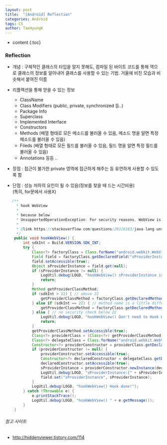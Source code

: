 ```yaml
---
layout: post
title:  "[Android] Reflection"
categories: Android
tags: CS
author: TaeHyungK
---
```


* content
{:toc}

### Reflection

 - 개념 : 구체적인 클래스의 타입을 알지 못해도, 컴파일 된 바이트 코드를 통해 역으로 클래스의 정보를 알아내어 클래스를 사용할 수 있는 기법.
        거울에 비친 모습과 비슷해서 붙여진 이름
 - 리플렉션을 통해 얻을 수 있는 정보
   - ClassName
   -  Class Modifiers (public, private, synchronized 등..)
   -  Package Info
   -  Superclass
   -  Implemented Interface
   -  Constructors
   -  Methods (배열 형태로 모든 메소드를 불러올 수 있음, 메소드 명을 알면 특정 메소드를 불러올 수 있음)
   -  Fileds (배열 형태로 모든 필드를 불러올 수 있음, 필드 명을 알면 특정 필드를 불러올 수 있음)
   -  Annotations 등등 ..






- 장점 : 접근이 불가한 private 영역에 접근하게 해주는 등 유연하게 사용할 수 있도록 함

- 단점 : 성능 저하의 요인이 될 수 있음(정보를 찾을 때 드는 시간비용) <br>(특히, for문에서 사용X)

```java
   /**
     * hook WebView
     *
     * because below
     * UnsupportedOperationException: For security reasons, WebView is not allowed in privileged processes
     *
     * @link https://stackoverflow.com/questions/29228183/java-lang-unsupportedoperationexception-for-security-reasons-webview-is-not-al
     */
    public void hookWebView() {
        int sdkInt = Build.VERSION.SDK_INT;
        try {
            Class<?> factoryClass = Class.forName("android.webkit.WebViewFactory");
            Field field = factoryClass.getDeclaredField("sProviderInstance");
            field.setAccessible(true);
            Object sProviderInstance = field.get(null);
            if (sProviderInstance != null) {
                LogUtil.debug(LOGD, "hookWebView() sProviderInstance isn't null");
                return;
            }
            Method getProviderClassMethod;
            if (sdkInt > 22) { // above 22
                getProviderClassMethod = factoryClass.getDeclaredMethod("getProviderClass");
            } else if (sdkInt == 22) { // method name is a little different
                getProviderClassMethod = factoryClass.getDeclaredMethod("getFactoryClass");
            } else { // no security check below 22
                LogUtil.debug(LOGD, "hookWebView() Don't need to Hook WebView");
                return;
            }
            getProviderClassMethod.setAccessible(true);
            Class<?> providerClass = (Class<?>) getProviderClassMethod.invoke(factoryClass);
            Class<?> delegateClass = Class.forName("android.webkit.WebViewDelegate");
            Constructor<?> providerConstructor = providerClass.getDeclaredConstructor(delegateClass);
            if (providerConstructor != null) {
                providerConstructor.setAccessible(true);
                Constructor<?> declaredConstructor = delegateClass.getDeclaredConstructor();
                declaredConstructor.setAccessible(true);
                sProviderInstance = providerConstructor.newInstance(declaredConstructor.newInstance());
                LogUtil.debug(LOGD, "sProviderInstance:{" + sProviderInstance + "}");
                field.set("sProviderInstance", sProviderInstance);
            }
            LogUtil.debug(LOGD, "hookWebView() Hook done!");
        } catch (Throwable e) {
            e.printStackTrace();
            LogUtil.debug(LOGD, "hookWebView() " + e.getMessage());
        }
    }
```

###### 참고 사이트
 - http://hiddenviewer.tistory.com/114